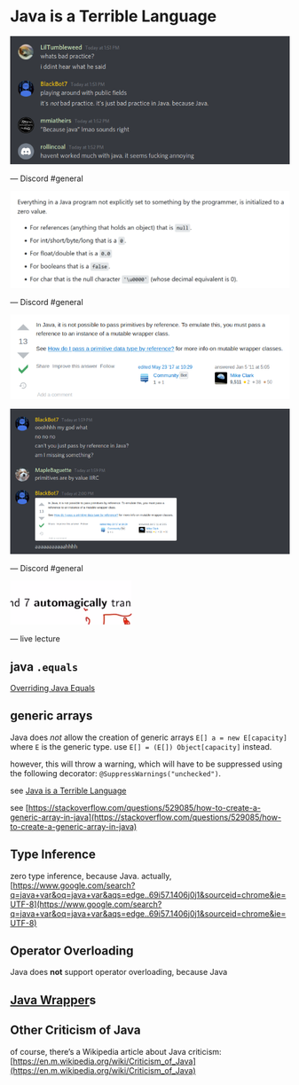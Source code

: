 # Java is a Terrible Language

![Untitled](Java%20is%20a%20%209834e/Untitled.png)

&mdash; Discord #general

![Untitled](Java%20is%20a%20%209834e/Untitled%201.png)

&mdash; Discord #general

![Untitled](Java%20is%20a%20%209834e/Untitled%202.png)

![Untitled](Java%20is%20a%20%209834e/Untitled%203.png)

&mdash; Discord #general

![Untitled](Java%20is%20a%20%209834e/Untitled%204.png)

&mdash; live lecture

## java `.equals`

[Overriding Java Equals](Overriding%206431b.md)

## generic arrays

Java does _not_ allow the creation of generic arrays `E[] a = new E[capacity]` where `E` is the generic type. use `E[] = (E[]) Object[capacity]` instead.

however, this will throw a warning, which will have to be suppressed using the following decorator: `@SuppressWarnings("unchecked")`.

see [Java is a Terrible Language](Java%20is%20a%20%209834e.md)

see [https://stackoverflow.com/questions/529085/how-to-create-a-generic-array-in-java](https://stackoverflow.com/questions/529085/how-to-create-a-generic-array-in-java)

## Type Inference

zero type inference, because Java. actually, [https://www.google.com/search?q=java+var&oq=java+var&aqs=edge..69i57.1406j0j1&sourceid=chrome&ie=UTF-8](https://www.google.com/search?q=java+var&oq=java+var&aqs=edge..69i57.1406j0j1&sourceid=chrome&ie=UTF-8)

## Operator Overloading

Java does **not** support operator overloading, because Java

## [Java Wrapper](Java%20Wrapp%2092b0e.md)s

## Other Criticism of Java

of course, there’s a Wikipedia article about Java criticism: [https://en.m.wikipedia.org/wiki/Criticism_of_Java](https://en.m.wikipedia.org/wiki/Criticism_of_Java)
